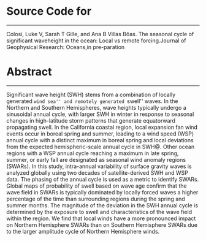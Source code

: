 # Source Code for
-----------------

Colosi, Luke V, Sarah T Gille, and Ana B Villas Bôas. The seasonal cycle of significant waveheight in the ocean: Local vs remote forcing.Journal of Geophysical Research: Oceans,in pre-paration

# Abstract
---------

Significant wave height (SWH) stems from a combination of locally generated ``wind sea'' and remotely generated ``swell'' waves. In the Northern and Southern Hemispheres, wave heights typically undergo a sinusoidal annual cycle, with larger SWH in winter in response to seasonal changes in high-latitude storm patterns that generate equatorward propagating swell. In the California coastal region, local expansion fan wind events occur in boreal spring and summer, leading to a wind speed (WSP) annual cycle with a distinct maximum in boreal spring and local deviations from the expected hemispheric-scale annual cycle in SWH\@. Other ocean regions with a WSP annual cycle reaching a maximum in late spring, summer, or early fall are designated as seasonal wind anomaly regions (SWARs). In this study, intra-annual variability of surface gravity waves is analyzed globally using two decades of satellite-derived SWH and WSP data. The phasing of the annual cycle is used as a metric to identify SWARs. Global maps of probability of swell based on wave age confirm that the wave field in SWARs is typically dominated by locally forced waves a higher percentage of the time than surrounding regions during the spring and summer months. The magnitude of the deviation in the SWH annual cycle is determined by the exposure to swell and characteristics of the wave field within the region. We find that local winds have a more pronounced impact on Northern Hemisphere SWARs than on Southern Hemisphere SWARs due to the larger amplitude cycle of Northern Hemisphere winds. 


